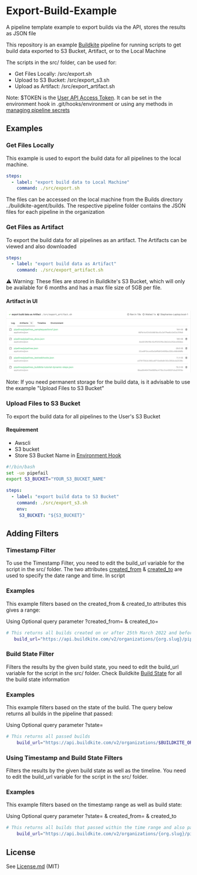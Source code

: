 # Export-Build-Example
A pipeline template example to export builds via the API, stores the results as JSON file

This repository is an example [Buildkite](https://buildkite.com/) pipeline for running scripts to get build data exported  to S3 Bucket, Artifact, or to the Local Machine 

The scripts in the src/ folder, can be used for:
* Get Files Locally: /src/export.sh
* Upload to S3 Bucket: /src/export_s3.sh
* Upload as Artifact: /src/export_artifact.sh

Note: $TOKEN is the [User API Access Token](https://buildkite.com/user/api-access-tokens). It can be set in the environment hook in .git/hooks/environment or using any methods in [managing pipeline secrets](https://buildkite.com/docs/pipelines/secrets#main)

## Examples
### Get Files Locally
This example is used to export the build data for all pipelines to the local machine. 

```yml
steps:
  - label: "export build data to Local Machine"
    command: ./src/export.sh
```
The files can be accessed on the local machine from the Builds directory ../buildkite-agent/builds. The respective pipeline folder contains the JSON files for each pipeline in the organization

### Get Files as Artifact
To export the build data for all pipelines as an artifact. The Artifacts can be viewed and also downloaded
```yml
steps:
  - label: "export build data as Artifact"
    command: ./src/export_artifact.sh
```
:warning: Warning: These files are stored in Buildkite's S3 Bucket, which will only be available for 6 months and has a max file size of 5GB per file. <br/>

#### Artifact in UI
![Screenshot of result in Buildkite User Interface](images/artifact.png)

Note: If you need permanent storage for the build data, is it advisable to use the example "Upload Files to S3 Bucket" <br/>

### Upload Files to S3 Bucket
To  export the build data for all pipelines to the User's S3 Bucket

#### Requirement
* Awscli 
* S3 bucket
* Store S3 Bucket Name in [Environment Hook](https://buildkite.com/docs/pipelines/secrets#exporting-secrets-with-environment-hooks) 

```bash
#!/bin/bash
set -uo pipefail
export S3_BUCKET="YOUR_S3_BUCKET_NAME"

```
```yml
steps:
  - label: "export build data to S3 Bucket"
    command: ./src/export_s3.sh
    env:
     S3_BUCKET: "${S3_BUCKET}"
```

## Adding Filters
### Timestamp Filter
To use the Timestamp Filter, you need to edit the build_url variable for the script in the src/ folder. The two attributes [created_from](https://buildkite.com/docs/apis/rest-api/builds#list-all-builds) & [created_to](https://buildkite.com/docs/apis/rest-api/builds#list-all-builds) are used to specify the date range and time. In script

### Examples

This example filters based on the created_from & created_to attributes this gives a range: 

Using Optional query parameter ?created_from= & created_to=

```bash
# This returns all builds created on or after 25th March 2022 and before 28th March 2022
   build_url="https://api.buildkite.com/v2/organizations/{org.slug}/pipelines/{pipeline.slug}/builds?created_from=2022-03-25&created_to=2022-03-28" 
```

### Build State Filter
Filters the results by the given build state, you need to edit the build_url variable for the script in the src/ folder. Check Buildkite [Build State](https://buildkite.com/docs/pipelines/defining-steps#build-states) for all the build state information

### Examples
This example filters based on the state of the build. The query below returns all builds in the pipeline that passed:

Using Optional query parameter ?state=

```bash
# This returns all passed builds
    build_url="https://api.buildkite.com/v2/organizations/$BUILDKITE_ORGANIZATION_SLUG/pipelines/$slug/builds?state=passed"
```

### Using Timestamp and Build State Filters
Filters the results by the given build state as well as the timeline.  You need to edit the build_url variable for the script in the src/ folder.

### Examples
This example filters based on the timestamp range as well as build state:

Using Optional query parameter ?state= & created_from= & created_to

```bash
# This returns all builds that passed within the time range and also passed
    build_url="https://api.buildkite.com/v2/organizations/{org.slug}/pipelines/{pipeline.slug}/builds?state=passed&created_from=2022-03-25&created_to=2022-03-28"
```

## License

See [License.md](License.md) (MIT)


